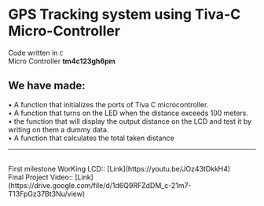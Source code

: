 # GPS Tracking system using Tiva-C Micro-Controller
Code written in ``` C ``` <br>
Micro Controller **tm4c123gh6pm**
## We have made:<br>
•  A function that initializes the ports of Tiva C microcontroller.<br>
•  A function that turns on the LED when the distance exceeds 100 meters.<br>
•  the function that will display the output distance on the LCD and test it by writing on them a dummy data.<br>
•  A function that calculates the total taken distance<br>

---

<br>
First milestone WorKing LCD:: [Link](https://youtu.be/JOz43tDkkH4) <br>
Final Project Video:: [Link](https://drive.google.com/file/d/1d6Q9RFZdDM_c-21m7-T13FpGz37Bt3Nu/view)
